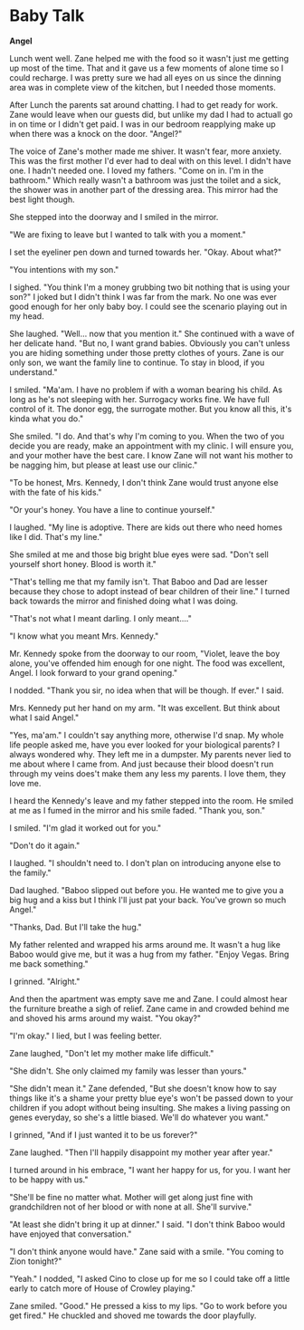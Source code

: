 # Baby Talk

**Angel**

Lunch went well.  Zane helped me with the food so it wasn't just me getting up most of the time.  That and it gave us a few moments of alone time so I could recharge.  I was pretty sure we had all eyes on us since the dinning area was in complete view of the kitchen, but I needed those moments.

After Lunch the parents sat around chatting.  I had to get ready for work.  Zane would leave when our guests did, but unlike my dad I had to actuall go in on time or I didn't get paid.  I was in our bedroom reapplying make up when there was a knock on the door.  "Angel?"

The voice of Zane's mother made me shiver.  It wasn't fear, more anxiety.  This was the first mother I'd ever had to deal with on this level.  I didn't have one.  I hadn't needed one.  I loved my fathers.  "Come on in.  I'm in the bathroom."  Which really wasn't a bathroom was just the toilet and a sick, the shower was in another part of the dressing area.  This mirror had the best light though.

She stepped into the doorway and I smiled in the mirror.

"We are fixing to leave but I wanted to talk with you a moment."

I set the eyeliner pen down and turned towards her.  "Okay.  About what?"

"You intentions with my son."

I sighed.  "You think I'm a money grubbing two bit nothing that is using your son?" I joked but I didn't think I was far from the mark.  No one was ever good enough for her only baby boy.  I could see the scenario playing out in my head.

She laughed.  "Well... now that you mention it."  She continued with a wave of her delicate hand.  "But no, I want grand babies.  Obviously you can't unless you are hiding something under those pretty clothes of yours.  Zane is our only son, we want the family line to continue.  To stay in blood, if you understand."

I smiled.  "Ma'am.  I have no problem if with a woman bearing his child.  As long as he's not sleeping with her.  Surrogacy works fine.  We have full control of it.  The donor egg, the surrogate mother.  But you know all this, it's kinda what you do."

She smiled.  "I do.  And that's why I'm coming to you.  When the two of you decide you are ready, make an appointment with my clinic.  I will ensure you, and your mother have the best care.  I know Zane will not want his mother to be nagging him, but please at least use our clinic."

"To be honest, Mrs. Kennedy, I don't think Zane would trust anyone else with the fate of his kids."

"Or your's honey.  You have a line to continue yourself."

I laughed.  "My line is adoptive.  There are kids out there who need homes like I did.  That's my line."

She smiled at me and those big bright blue eyes were sad.  "Don't sell yourself short honey.  Blood is worth it."

"That's telling me that my family isn't.  That Baboo and Dad are lesser because they chose to adopt instead of bear children of their line." I turned back towards the mirror and finished doing what I was doing.

"That's not what I meant darling.  I only meant...."

"I know what you meant Mrs. Kennedy."

Mr. Kennedy spoke from the doorway to our room, "Violet, leave the boy alone, you've offended him enough for one night.  The food was excellent, Angel.  I look forward to your grand opening."

I nodded.  "Thank you sir, no idea when that will be though.  If ever."  I said.

Mrs. Kennedy put her hand on my arm.  "It was excellent.  But think about what I said Angel."

"Yes, ma'am."  I couldn't say anything more, otherwise I'd snap.  My whole life people asked me, have you ever looked for your biological parents?  I always wondered why.  They left me in a dumpster.  My parents never lied to me about where I came from.  And just because their blood doesn't run through my veins does't make them any less my parents.  I love them, they love me.

I heard the Kennedy's leave and my father stepped into the room.  He smiled at me as I fumed in the mirror and his smile faded.  "Thank you, son."

I smiled.  "I'm glad it worked out for you."

"Don't do it again."

I laughed.  "I shouldn't need to.  I don't plan on introducing anyone else to the family."

Dad laughed.  "Baboo slipped out before you.  He wanted me to give you a big hug and a kiss but I think I'll just pat your back.  You've grown so much Angel."

"Thanks, Dad.  But I'll take the hug."

My father relented and wrapped his arms around me.  It wasn't a hug like Baboo would give me, but it was a hug from my father. "Enjoy Vegas.  Bring me back something."

I grinned.  "Alright."

And then the apartment was empty save me and Zane.  I could almost hear the furniture breathe a sigh of relief.  Zane came in and crowded behind me and shoved his arms around my waist.  "You okay?"

"I'm okay."  I lied, but I was feeling better.

Zane laughed, "Don't let my mother make life difficult."

"She didn't.  She only claimed my family was lesser than yours."

"She didn't mean it."  Zane defended, "But she doesn't know how to say things like it's a shame your pretty blue eye's won't be passed down to your children if you adopt without being insulting.  She makes a living passing on genes everyday, so she's a little biased.  We'll do whatever you want."

I grinned, "And if  I just wanted it to be us forever?"

Zane laughed.  "Then I'll happily disappoint my mother year after year."

I turned around in his embrace, "I want her happy for us, for you.  I want her to be happy with us."

"She'll be fine no matter what.  Mother will get along just fine with grandchildren not of her blood or with none at all.  She'll survive."

"At least she didn't bring it up at dinner."  I said.  "I don't think Baboo would have enjoyed that conversation."

"I don't think anyone would have."  Zane said with a smile.  "You coming to Zion tonight?"

"Yeah."  I nodded, "I asked Cino to close up for me so I could take off a little early to catch more of House of Crowley playing."

Zane smiled.  "Good."  He pressed a kiss to my lips.  "Go to work before you get fired."  He chuckled and shoved me towards the door playfully.